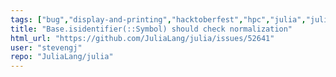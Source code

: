 ```yaml
---
tags: ["bug","display-and-printing","hacktoberfest","hpc","julia","julia-language","julialang","machine-learning","numerical","parser","programming-language","science","scientific"]
title: "Base.isidentifier(::Symbol) should check normalization"
html_url: "https://github.com/JuliaLang/julia/issues/52641"
user: "stevengj"
repo: "JuliaLang/julia"
---
```


